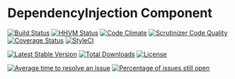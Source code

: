 # DependencyInjection Component

[![Build Status](https://travis-ci.org/devstackphp/di.svg?branch=master)](https://travis-ci.org/devstackphp/di)
[![HHVM Status](https://img.shields.io/hhvm/devstackphp/di.svg?style=flat)](http://hhvm.h4cc.de/package/devstackphp/di)
[![Code Climate](https://codeclimate.com/github/devstackphp/di/badges/gpa.svg)](https://codeclimate.com/github/devstackphp/di)
[![Scrutinizer Code Quality](https://scrutinizer-ci.com/g/devstackphp/di/badges/quality-score.png?b=master)](https://scrutinizer-ci.com/g/devstackphp/di/?branch=master)
[![Coverage Status](https://coveralls.io/repos/github/devstackphp/di/badge.svg?branch=master)](https://coveralls.io/github/devstackphp/di?branch=master)
[![StyleCI](https://img.shields.io/badge/StyleCI-passed-brightgreen.svg?style=flat)](https://styleci.io/repos/48892290)

[![Latest Stable Version](https://poser.pugx.org/devstackphp/di/v/stable)](https://packagist.org/packages/devstackphp/di) 
[![Total Downloads](https://poser.pugx.org/devstackphp/di/downloads)](https://packagist.org/packages/devstackphp/di) 
[![License](https://poser.pugx.org/devstackphp/di/license)](https://packagist.org/packages/devstackphp/di)

[![Average time to resolve an issue](http://isitmaintained.com/badge/resolution/devstackphp/di.svg)](http://isitmaintained.com/project/devstackphp/di "Average time to resolve an issue")
[![Percentage of issues still open](http://isitmaintained.com/badge/open/devstackphp/di.svg)](http://isitmaintained.com/project/devstackphp/di "Percentage of issues still open")
